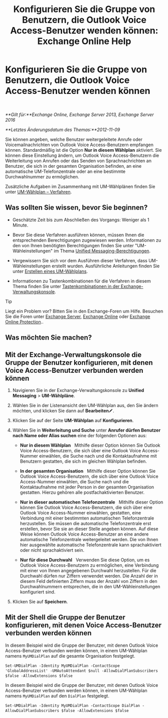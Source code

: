 ﻿---
title: 'Konfigurieren Sie die Gruppe von Benutzern, die Outlook Voice Access-Benutzer wenden können: Exchange Online Help'
TOCTitle: Konfigurieren Sie die Gruppe von Benutzern, die Outlook Voice Access-Benutzer wenden können
ms:assetid: a8dc0f9e-dc86-4128-af63-d4e550aed5bb
ms:mtpsurl: https://technet.microsoft.com/de-de/library/Ee423551(v=EXCHG.150)
ms:contentKeyID: 50476406
ms.date: 05/23/2018
mtps_version: v=EXCHG.150
ms.translationtype: MT
---

# Konfigurieren Sie die Gruppe von Benutzern, die Outlook Voice Access-Benutzer wenden können

 

_**Gilt für:**Exchange Online, Exchange Server 2013, Exchange Server 2016_

_**Letztes Änderungsdatum des Themas:**2012-11-09_

Sie können angeben, welche Benutzer weitergeleitete Anrufe oder Voicemailnachrichten von Outlook Voice Access-Benutzern empfangen können. Standardmäßig ist die Option **Nur in diesem Wählplan** aktiviert. Sie können diese Einstellung ändern, um Outlook Voice Access-Benutzern die Weiterleitung von Anrufen oder das Senden von Sprachnachrichten an Benutzer, die sich in der gesamten Organisation befinden, an eine automatische UM-Telefonzentrale oder an eine bestimmte Durchwahlnummer zu ermöglichen.

Zusätzliche Aufgaben im Zusammenhang mit UM-Wählplänen finden Sie unter [UM-Wählplan – Verfahren](um-dial-plan-procedures-exchange-2013-help.md).

## Was sollten Sie wissen, bevor Sie beginnen?

  - Geschätzte Zeit bis zum Abschließen des Vorgangs: Weniger als 1 Minute.

  - Bevor Sie diese Verfahren ausführen können, müssen Ihnen die entsprechenden Berechtigungen zugewiesen werden. Informationen zu den von Ihnen benötigten Berechtigungen finden Sie unter "UM-Wähleinstellungen" im Thema [Unified Messaging-Berechtigungen](unified-messaging-permissions-exchange-2013-help.md).

  - Vergewissern Sie sich vor dem Ausführen dieser Verfahren, dass UM-Wähleinstellungen erstellt wurden. Ausführliche Anleitungen finden Sie unter [Erstellen eines UM-Wählplans](create-a-um-dial-plan-exchange-2013-help.md).

  - Informationen zu Tastenkombinationen für die Verfahren in diesem Thema finden Sie unter [Tastenkombinationen in der Exchange-Verwaltungskonsole](keyboard-shortcuts-in-the-exchange-admin-center-exchange-online-protection-help.md).


> [!TIP]
> Liegt ein Problem vor? Bitten Sie in den Exchange-Foren um Hilfe. Besuchen Sie die Foren unter <A href="https://go.microsoft.com/fwlink/p/?linkid=60612">Exchange Server</A>, <A href="https://go.microsoft.com/fwlink/p/?linkid=267542">Exchange Online</A> oder <A href="https://go.microsoft.com/fwlink/p/?linkid=285351">Exchange Online Protection</A>..



## Was möchten Sie machen?

## Mit der Exchange-Verwaltungskonsole die Gruppe der Benutzer konfigurieren, mit denen Voice Access-Benutzer verbunden werden können

1.  Navigieren Sie in der Exchange-Verwaltungskonsole zu **Unified Messaging** \> **UM-Wählpläne**.

2.  Wählen Sie in der Listenansicht den UM-Wählplan aus, den Sie ändern möchten, und klicken Sie dann auf **Bearbeiten**![Bearbeitungssymbol](images/Bb124582.6f53ccb2-1f13-4c02-bea0-30690e6ea71d(EXCHG.150).gif "Bearbeitungssymbol").

3.  Klicken Sie auf der Seite **UM-Wählplan** auf **Konfigurieren**.

4.  Wählen Sie in **Weiterleitung und Suche** unter **Anrufer dürfen Benutzer nach Name oder Alias suchen** eine der folgenden Optionen aus:
    
      - **Nur in diesem Wählplan**   Mithilfe dieser Option können Sie Outlook Voice Access-Benutzern, die sich über eine Outlook Voice Access-Nummer einwählen, die Suche nach und die Kontaktaufnahme mit Benutzern gestatten, die sich im gleichen Wählplan befinden.
    
      - **In der gesamten Organisation**   Mithilfe dieser Option können Sie Outlook Voice Access-Benutzern, die sich über eine Outlook Voice Access-Nummer einwählen, die Suche nach und die Kontaktaufnahme mit jeder Person in der gesamten Organisation gestatten. Hierzu gehören alle postfachaktivierten Benutzer.
    
      - **Nur in dieser automatischen Telefonzentrale**   Mithilfe dieser Option können Sie Outlook Voice Access-Benutzern, die sich über eine Outlook Voice Access-Nummer einwählen, gestatten, eine Verbindung mit einer bestimmten automatischen Telefonzentrale herzustellen. Sie müssen die automatische Telefonzentrale erst erstellen, bevor Sie sie an dieser Stelle angeben können. Auf diese Weise können Outlook Voice Access-Benutzer an eine andere automatische Telefonzentrale weitergeleitet werden. Die von Ihnen hier ausgewählte automatische Telefonzentrale kann sprachaktiviert oder nicht sprachaktiviert sein.
    
      - **Nur für diese Durchwahl**   Verwenden Sie diese Option, um es Outlook Voice Access-Benutzern zu ermöglichen, eine Verbindung mit einer von Ihnen angegebenen Durchwahl herzustellen. Für die Durchwahl dürfen nur Ziffern verwendet werden. Die Anzahl der in diesem Feld definierten Ziffern muss der Anzahl von Ziffern in den Durchwahlnummern entsprechen, die in den UM-Wähleinstellungen konfiguriert sind.

5.  Klicken Sie auf **Speichern**.

## Mit der Shell die Gruppe der Benutzer konfigurieren, mit denen Voice Access-Benutzer verbunden werden können

In diesem Beispiel wird die Gruppe der Benutzer, mit denen Outlook Voice Access-Benutzer verbunden werden können, in einem UM-Wählplan namens `MyUMDialPlan` auf die gesamte Organisation festgelegt.

    Set-UMDialPlan -Identity MyUMDialPlan -ContactScope 'GlobalAddressList' -UMAutoAttendant $null -AllowDialPlanSubscribers $false -AllowExtensions $false

In diesem Beispiel wird die Gruppe der Benutzer, mit denen Outlook Voice Access-Benutzer verbunden werden können, in einem UM-Wählplan namens `MyUMDialPlan` auf den `DialPlan` festgelegt.

    Set-UMDialPlan -Identity MyUMDialPlan -ContactScope DialPlan -AllowDialPlanSubscribers $false -AllowExtensions $false

